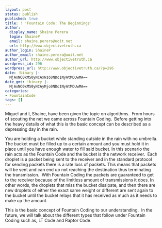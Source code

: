 ```yaml
---
layout: post
status: publish
published: true
title: ! 'Fountain Code: The Beginnings'
author:
  display_name: Shaine Perera
  login: ShaineP
  email: shaine.perera@uoit.net
  url: http://www.objectivetruth.ca
author_login: ShaineP
author_email: shaine.perera@uoit.net
author_url: http://www.objectivetruth.ca
wordpress_id: 296
wordpress_url: http://www.objectivetruth.ca/?p=296
date: !binary |-
  MjAxNC0xMS0yNCAxNzo0NDo1NyAtMDUwMA==
date_gmt: !binary |-
  MjAxNC0xMS0yNCAyMjo0NDo1NyAtMDUwMA==
categories:
- FountainCode
tags: []
---
```

Miguel and I, Shaine, have been given the topic on algorithms.  From
hours of scouting the net we came across Fountain Coding.  Before
getting into the heavy details of what this is the basic concept can be
described as a depressing day in the rain.

You are holding a bucket while standing outside in the rain with no
umbrella. The bucket must be filled up to a certain amount and you must
hold it in place until you have enough water to fill said bucket. In
this scenario the rain acts as the Fountain Code and the bucket is the
network receiver.  Each droplet is a packet being sent to the receiver
and in the standard protocol for sending packets there is a rate loss of
packets. This means that packets will be sent and can end up not
reaching the destination thus terminating the transmission.  With
Fountain Coding the packets are guaranteed to get to the receiver
because of the limitless amount of transmissions it does. In other
words, the droplets that miss the bucket dissipate, and then there are
new droplets of either the exact same weight or different are sent again
to the bucket until the bucket relays that it has received as much as it
needs to make up the amount.

This is the basic concept of Fountain Coding to our understanding.  In
the future, we will talk about the different types that follow under
Fountain Coding such as, LT Code and Raptor Code.
